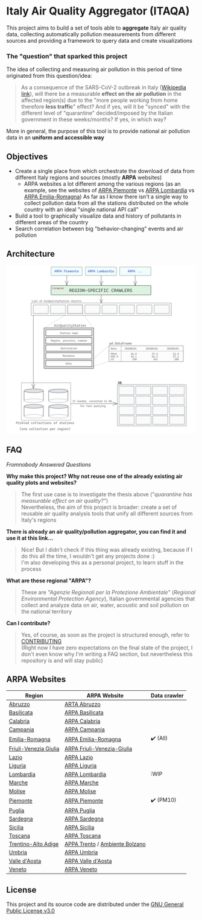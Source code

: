 # Italy Air Quality Aggregator (ITAQA)

This project aims to build a set of tools able to **aggregate** Italy air quality data, collecting automatically pollution measurements from different sources and providing a framework to query data and create visualizations

### The "question" that sparked this project

The idea of collecting and measuring air pollution in this period of time originated from this question/idea:

> As a consequence of the SARS-CoV-2 outbreak in Italy ([Wikipedia link](https://en.wikipedia.org/wiki/2020_coronavirus_pandemic_in_Italy)), will there be a measurable **effect on the air pollution** in the affected region(s) due to the "more people working from home therefore **less traffic**" effect? And if yes, will it be "synced" with the different level of "quarantine" decided/imposed by the Italian government in these weeks/months? If yes, in which way?

More in general, the purpose of this tool is to provide national air pollution data in an **uniform and accessible way**

## Objectives

* Create a single place from which orchestrate the download of data from different Italy regions and sources (mostly **ARPA** websites)
  * ARPA websites a lot different among the various regions (as an example, see the websites of [ARPA Piemonte](http://www.arpa.piemonte.it/) vs [ARPA Lombardia](https://www.arpalombardia.it/Pages/ARPA_Home_Page.aspx) vs [ARPA Emilia-Romagna](https://www.arpae.it/))
    As far as I know there isn't a single way to collect pollution data from all the stations distributed on the whole country with an ideal "single national API call"
* Build a tool to graphically visualize data and history of pollutants in different areas of the country
* Search correlation between big "behavior-changing" events and air pollution

## Architecture

![Architecture 0.1](docs/architecture/architecture.png)


## FAQ

_Fromnobody Answered Questions_

**Why make this project? Why not reuse one of the already existing air quality plots and websites?**

> The first use case is to investigate the thesis above ("*quarantine has measurable effect on air quality?"*)  
> Nevertheless, the aim of this project is broader: create a set of reusable air quality analysis tools that unify all different sources from Italy's regions

**There is already an air quality/pollution aggregator, you can find it and use it at this link...**

> Nice! But I didn't check if this thing was already existing, because if I do this all the time, I wouldn't get any projects done :)  
> I'm also developing this as a personal project, to learn stuff in the process

**What are these regional "ARPA"?**

> These are *"Agenzie Regionali per la Protezione Ambientale"* (*Regional Environmental Protection Agency*), Italian governmental agencies that collect and analyze data on air, water, acoustic and soil pollution on the national territory

**Can I contribute?**

> Yes, of course, as soon as the project is structured enough, refer to [CONTRIBUTING](CONTRIBUTING.md)  
> (Right now I have zero expectations on the final state of the project, I don't even know why I'm writing a FAQ section, but nevertheless this repository is and will stay public)

## ARPA Websites

| **Region**                                                   | ARPA Website                                                 | Data crawler |
| ------------------------------------------------------------ | ------------------------------------------------------------ | ------------ |
| [Abruzzo](http://www.comuni-italiani.it/13/index.html)       | [ARTA Abruzzo](https://www.artaabruzzo.it/)                  |              |
| [Basilicata](http://www.comuni-italiani.it/17/index.html)    | [ARPA Basilicata](http://www.arpab.it/)                      |              |
| [Calabria](http://www.comuni-italiani.it/18/index.html)      | [ARPA Calabria](http://www.arpacampania.it/)                 |              |
| [Campania](http://www.comuni-italiani.it/15/index.html)      | [ARPA Campania](http://www.arpacampania.it/)                 |              |
| [Emilia-Romagna](http://www.comuni-italiani.it/08/index.html) | [ARPA Emilia-Romagna](https://www.arpae.it/)                 | ✔️ (All)      |
| [Friuli-Venezia Giulia](http://www.comuni-italiani.it/06/index.html) | [ARPA Friuli-Venezia-Giulia](http://www.arpa.fvg.it/cms/)    |              |
| [Lazio](http://www.comuni-italiani.it/12/index.html)         | [ARPA Lazio](http://www.arpalazio.gov.it/)                   |              |
| [Liguria](http://www.comuni-italiani.it/07/index.html)       | [ARPA Liguria](https://www.arpal.liguria.it/)                |              |
| [Lombardia](http://www.comuni-italiani.it/03/index.html)     | [ARPA Lombardia](https://www.arpalombardia.it/Pages/ARPA_Home_Page.aspx) | ❕WIP         |
| [Marche](http://www.comuni-italiani.it/11/index.html)        | [ARPA Marche](https://www.arpa.marche.it/)                   |              |
| [Molise](http://www.comuni-italiani.it/14/index.html)        | [ARPA Molise](http://www.arpamolise.it/)                     |              |
| [Piemonte](http://www.comuni-italiani.it/01/index.html)      | [ARPA Piemonte](http://www.arpa.piemonte.it/)                | ✔️ (PM10)     |
| [Puglia](http://www.comuni-italiani.it/16/index.html)        | [ARPA Puglia](http://www.arpa.puglia.it/web/guest/arpa_home) |              |
| [Sardegna](http://www.comuni-italiani.it/20/index.html)      | [ARPA Sardegna](http://www.sardegnaambiente.it/arpas/)       |              |
| [Sicilia](http://www.comuni-italiani.it/19/index.html)       | [ARPA Sicilia](https://www.arpa.sicilia.it/)                 |              |
| [Toscana](http://www.comuni-italiani.it/09/index.html)       | [ARPA Toscana](http://www.arpat.toscana.it/)                 |              |
| [Trentino-Alto Adige](http://www.comuni-italiani.it/04/index.html) | [APPA Trento](http://www.appa.provincia.tn.it/) / [Ambiente Bolzano](https://ambiente.provincia.bz.it/) |              |
| [Umbria](http://www.comuni-italiani.it/10/index.html)        | [ARPA Umbria](http://www.arpa.umbria.it/)                    |              |
| [Valle d'Aosta](http://www.comuni-italiani.it/02/index.html) | [ARPA Valle d'Aosta](https://www.arpa.vda.it/it)             |              |
| [Veneto](http://www.comuni-italiani.it/05/index.html)        | [ARPA Veneto](https://www.arpa.veneto.it/)                   |              |

## License

This project and its source code are distributed under the [GNU General Public License v3.0](https://choosealicense.com/licenses/gpl-3.0/)

